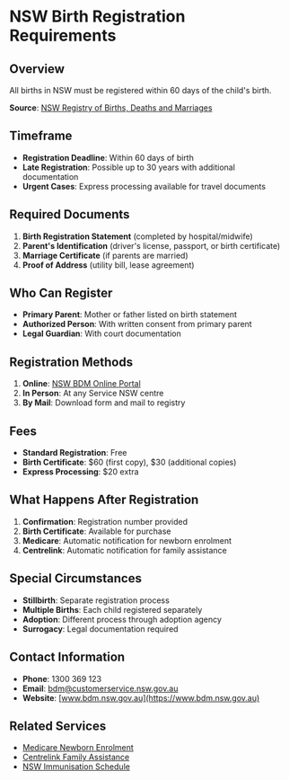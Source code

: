 # NSW Birth Registration Requirements

## Overview

All births in NSW must be registered within 60 days of the child's birth.

**Source**: [NSW Registry of Births, Deaths and Marriages](https://www.bdm.nsw.gov.au/Pages/births/birth-registration.aspx)

## Timeframe

- **Registration Deadline**: Within 60 days of birth
- **Late Registration**: Possible up to 30 years with additional documentation
- **Urgent Cases**: Express processing available for travel documents

## Required Documents

1. **Birth Registration Statement** (completed by hospital/midwife)
2. **Parent's Identification** (driver's license, passport, or birth certificate)
3. **Marriage Certificate** (if parents are married)
4. **Proof of Address** (utility bill, lease agreement)

## Who Can Register

- **Primary Parent**: Mother or father listed on birth statement
- **Authorized Person**: With written consent from primary parent
- **Legal Guardian**: With court documentation

## Registration Methods

1. **Online**: [NSW BDM Online Portal](https://www.bdm.nsw.gov.au/Pages/online-services.aspx)
2. **In Person**: At any Service NSW centre
3. **By Mail**: Download form and mail to registry

## Fees

- **Standard Registration**: Free
- **Birth Certificate**: $60 (first copy), $30 (additional copies)
- **Express Processing**: $20 extra

## What Happens After Registration

1. **Confirmation**: Registration number provided
2. **Birth Certificate**: Available for purchase
3. **Medicare**: Automatic notification for newborn enrolment
4. **Centrelink**: Automatic notification for family assistance

## Special Circumstances

- **Stillbirth**: Separate registration process
- **Multiple Births**: Each child registered separately
- **Adoption**: Different process through adoption agency
- **Surrogacy**: Legal documentation required

## Contact Information

- **Phone**: 1300 369 123
- **Email**: bdm@customerservice.nsw.gov.au
- **Website**: [www.bdm.nsw.gov.au](https://www.bdm.nsw.gov.au)

## Related Services

- [Medicare Newborn Enrolment](https://www.servicesaustralia.gov.au/medicare-newborn-enrolment)
- [Centrelink Family Assistance](https://www.servicesaustralia.gov.au/family-assistance)
- [NSW Immunisation Schedule](https://www.health.nsw.gov.au/immunisation/Pages/default.aspx)
